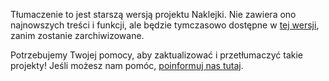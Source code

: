 Tłumaczenie to jest starszą wersją projektu Naklejki. Nie zawiera ono najnowszych treści i funkcji, ale będzie tymczasowo dostępne w [tej wersji](images/stickers.pdf), zanim zostanie zarchiwizowane. 

Potrzebujemy Twojej pomocy, aby zaktualizować i przetłumaczyć takie projekty! Jeśli możesz nam pomóc, [poinformuj nas tutaj](http://rpf.io/translators).

